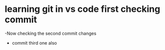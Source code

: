 # learning git in vs code first checking commit

-Now checking the second commit changes
- commit third one also 